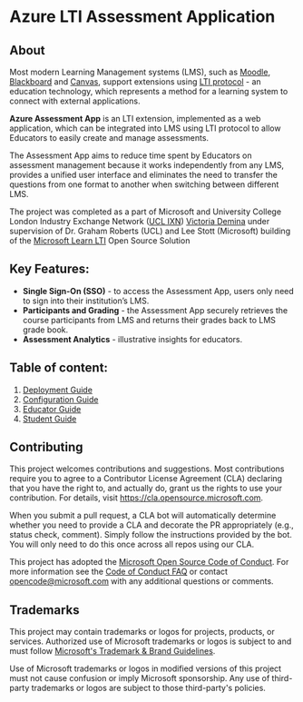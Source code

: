 # Azure LTI Assessment Application

## About

Most modern Learning Management systems (LMS), such as [Moodle](https://moodle.org/), [Blackboard](https://www.blackboard.com) and [Canvas](https://www.instructure.com/canvas), support extensions using [LTI protocol](https://www.imsglobal.org/activity/learning-tools-interoperability) - an education technology, which represents a method for a learning system to connect with external applications.

**Azure Assessment App** is an LTI extension, implemented as a web application, which can be integrated into LMS using LTI protocol to allow Educators to easily create and manage assessments.

The Assessment App aims to reduce time spent by Educators on assessment management because it works independently from any LMS, provides a unified user interface and eliminates the need to transfer the questions from one format to another when switching between different LMS.

The project was completed as a part of Microsoft and University College London Industry Exchange Network ([UCL IXN](https://www.ucl.ac.uk/computer-science/collaborate/ucl-industry-exchange-network-ucl-ixn)) [Victoria Demina](https://github.com/victoriademina) under supervision of Dr. Graham Roberts (UCL) and Lee Stott (Microsoft) building of the [Microsoft Learn LTI](http://github.com/microsoft/learn-lti) Open Source Solution

## Key Features:

* **Single Sign-On (SSO)** - to access the Assessment App, users only need to sign into their institution’s LMS.
* **Participants and Grading** - the Assessment App securely retrieves the course participants from LMS and returns their grades back to LMS grade book.
* **Assessment Analytics** - illustrative insights for educators.

## Table of content:

1. [Deployment Guide](./docs/DEPLOYMENT_GUIDE.md)
2. [Configuration Guide](./docs/CONFIGURATION_GUIDE.md)
3. [Educator Guide](./docs/EDUCATOR_GUIDE.md)
4. [Student Guide](./docs/STUDENT_GUIDE.md)

## Contributing

This project welcomes contributions and suggestions.  Most contributions require you to agree to a
Contributor License Agreement (CLA) declaring that you have the right to, and actually do, grant us
the rights to use your contribution. For details, visit https://cla.opensource.microsoft.com.

When you submit a pull request, a CLA bot will automatically determine whether you need to provide
a CLA and decorate the PR appropriately (e.g., status check, comment). Simply follow the instructions
provided by the bot. You will only need to do this once across all repos using our CLA.

This project has adopted the [Microsoft Open Source Code of Conduct](https://opensource.microsoft.com/codeofconduct/).
For more information see the [Code of Conduct FAQ](https://opensource.microsoft.com/codeofconduct/faq/) or
contact [opencode@microsoft.com](mailto:opencode@microsoft.com) with any additional questions or comments.

## Trademarks

This project may contain trademarks or logos for projects, products, or services. Authorized use of Microsoft 
trademarks or logos is subject to and must follow [Microsoft's Trademark & Brand Guidelines](https://www.microsoft.com/en-us/legal/intellectualproperty/trademarks/usage/general).

Use of Microsoft trademarks or logos in modified versions of this project must not cause confusion or imply Microsoft sponsorship.
Any use of third-party trademarks or logos are subject to those third-party's policies.
